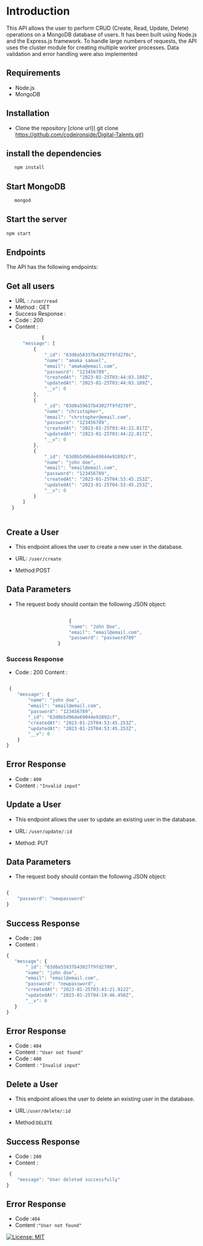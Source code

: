 # Introduction

This API allows the user to perform CRUD (Create, Read, Update, Delete) operations on a MongoDB database of users. It has been built using Node.js and the Express.js framework. To handle large numbers of requests, the API uses the cluster module for creating multiple worker processes. Data validation and error handling were also implemented

## Requirements

 - Node.js
 - MongoDB



## Installation

 - Clone the repository
 [clone url]( git clone https://github.com/codeironside/Digital-Talents.git}

## install the dependencies 

 ```javascript
    npm install
  ```
## Start MongoDB
 ```bash
    mongod
  ```
  
## Start the server

```bash
npm start
```

## Endpoints

  The API has the following endpoints:

## Get all users
 - URL : `/user/read`
 - Method : GET
 - Success Response :
 - Code : 200
 - Content :
 ```javascript
              {
       "message": [
           {
               "_id": "63d0a58337b43027f9fd270c",
               "name": "amaka samuel",
               "email": "amaka@email.com",
               "password": "123456789",
               "createdAt": "2023-01-25T03:44:03.189Z",
               "updatedAt": "2023-01-25T03:44:03.189Z",
               "__v": 0
           },
           {
               "_id": "63d0a59637b43027f9fd270f",
               "name": "christopher",
               "email": "chrstopher@email.com",
               "password": "123456789",
               "createdAt": "2023-01-25T03:44:22.817Z",
               "updatedAt": "2023-01-25T03:44:22.817Z",
               "__v": 0
           },
           {
               "_id": "63d0b5d96de69044e92892cf",
               "name": "john doe",
               "email": "email@email.com",
               "password": "123456789",
               "createdAt": "2023-01-25T04:53:45.253Z",
               "updatedAt": "2023-01-25T04:53:45.253Z",
               "__v": 0
           }
       ]
   }
   
```   

## Create a User 

 - This endpoint allows the user to create a new user in the database.

 - URL: `/user/create`

 - Method:POST

## Data Parameters
 - The request body should contain the following JSON object:
 ``` javascript
                                  
                        {
                        "name": "John Doe",
                        "email": "email@email.com",
                        "password": "password789"
                    }
```

### Success Response
 - Code : 200
   Content :
 ```javascript
 
  {
     "message": {
         "name": "john doe",
         "email": "email@email.com",
         "password": "123456789",
         "_id": "63d0b5d96de69044e92892cf",
         "createdAt": "2023-01-25T04:53:45.253Z",
         "updatedAt": "2023-01-25T04:53:45.253Z",
         "__v": 0
     }
 }
```
## Error Response
 - Code : `400`
 - Content : `"Invalid input"`


## Update a User

 - This endpoint allows the user to update an existing user in the database.

 - URL: `/user/update/:id`

 - Method: PUT

## Data Parameters

- The request body should contain the following JSON object:
```javascript

{
    "password": "newpassword"
}
```

## Success Response
- Code : `200`
 - Content :
 ```javascript
 {
    "message": {
        "_id": "63d0a55937b43027f9fd2709",
        "name": "john doe",
        "email": "email@email.com",
        "password": "newpassword",
        "createdAt": "2023-01-25T03:43:21.912Z",
        "updatedAt": "2023-01-25T04:19:46.450Z",
        "__v": 0
    }
}
```

## Error Response
 - Code : `404`
 - Content : `"User not found"`
 - Code : `400`
 - Content : `"Invalid input"`
 
## Delete a User
 - This endpoint allows the user to delete an existing user in the database.

 - URL:`/user/delete/:id`
 - Method:`DELETE`
 ## Success Response
 - Code : `200`
 - Content :

```javascript
 {
    "message": "User deleted successfully"
}
```

## Error Response
 - Code :`404`
 - Content :`"User not found"`


[![License: MIT](https://img.shields.io/badge/License-MIT-yellow.svg)](https://opensource.org/licenses/MIT)

